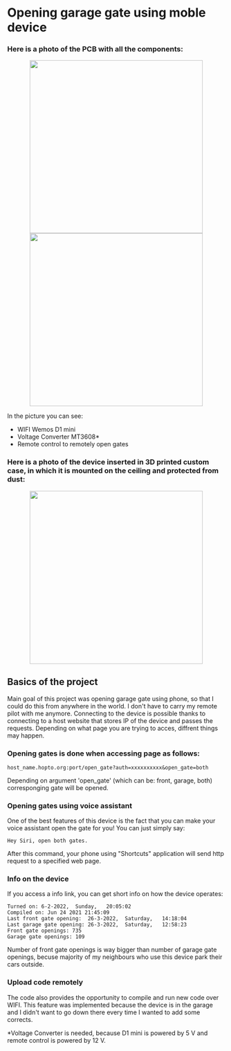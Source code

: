 # Opening garage gate using moble device
### Here is a photo of the PCB with all the components:

<p align="center">
  <img src="https://user-images.githubusercontent.com/91852227/160214054-e8bdfa3a-4759-4913-baae-5f40c5f5d374.jpeg" width="400" />
  <img src="https://user-images.githubusercontent.com/91852227/160235305-a313f449-fc87-4af5-ac50-d9d225e946a5.jpg" width="400" /> 
</p>

In the picture you can see:

- WIFI Wemos D1 mini
- Voltage Converter MT3608*
- Remote control to remotely open gates




### Here is a photo of the device inserted in 3D printed custom case, in which it is mounted on the ceiling and protected from dust:

<p align="center">
  <img 
    width="400"
    src="https://user-images.githubusercontent.com/91852227/160234905-a8faa70e-ab95-402a-9351-dccefb0b5ffa.jpeg"
  >
</p>

## Basics of the project

Main goal of this project was opening garage gate using phone, so that I could do this from anywhere in the world. I don't have to carry my remote pilot with me anymore.
Connecting to the device is possible thanks to connecting to a host website that stores IP of the device and passes the requests.
Depending on what page you are trying to acces, diffrent things may happen.

### Opening gates is done when accessing page as follows:

    host_name.hopto.org:port/open_gate?auth=xxxxxxxxxx&open_gate=both


Depending on argument 'open_gate' (which can be: front, garage, both) corresponging gate will be opened.

### Opening gates using voice assistant
One of the best features of this device is the fact that you can make your voice assistant open the gate for you!
You can just simply say:

    Hey Siri, open both gates.

After this command, your phone using "Shortcuts" application will send http request to a specified web page.

### Info on the device

If you access a info link, you can get short info on how the device operates:

    Turned on: 6-2-2022,  Sunday,   20:05:02
    Compiled on: Jun 24 2021 21:45:09
    Last front gate opening:  26-3-2022,  Saturday,   14:18:04
    Last garage gate opening: 26-3-2022,  Saturday,   12:58:23
    Front gate openings: 735
    Garage gate openings: 109

Number of front gate openings is way bigger than number of garage gate openings, becuse majority of my neighbours who use this device park their cars outside.


### Upload code remotely

The code also provides the opportunity to compile and run new code over WIFI. This feature was implemented because the device is in the garage and I didn't want to go down there every time I wanted to add some corrects.


*Voltage Converter is needed, because D1 mini is powered by 5 V and remote control is powered by 12 V.
